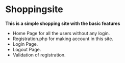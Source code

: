 # Shoppingsite
**This is a simple shopping site with the basic features**
* Home Page for all the users without any login.
* Registration.php for making account in this site.
* Login Page.
* Logout Page.
* Validation of registration.
